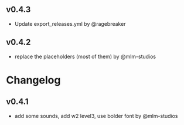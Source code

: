 ## v0.4.3

- Update export_releases.yml by @ragebreaker


## v0.4.2

- replace the placeholders (most of them) by @mlm-studios


# Changelog

## v0.4.1

- add some sounds, add w2 level3, use bolder font by @mlm-studios

